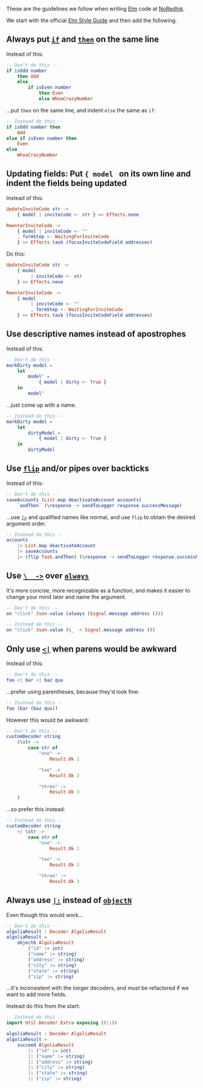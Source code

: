 These are the guidelines we follow when writing [Elm](http://elm-lang.org) code at [NoRedInk](https://www.noredink.com/jobs).

We start with the official [Elm Style Guide](http://elm-lang.org/docs/style-guide) and then add the following.

## Always put [`if`](http://elm-lang.org/docs/syntax#conditionals) and [`then`](http://elm-lang.org/docs/syntax#conditionals) on the same line

Instead of this:

```elm
-- Don't do this --
if isOdd number
    then Odd
    else
        if isEven number
            then Even
            else WhoaCrazyNumber
```

...put `then` on the same line, and indent `else` the same as `if`:

```elm
-- Instead do this --
if isOdd number then
    Odd
else if isEven number then
    Even
else
    WhoaCrazyNumber
```

## Updating fields: Put `{ model ` on its own line and indent the fields being updated

Instead of this:

```elm
UpdateInviteCode str ->
    { model | inviteCode <- str } => Effects.none

ReenterInviteCode ->
    { model | inviteCode <- ""
    , formStep <- WaitingForInviteCode
    } => Effects.task (focusInviteCodeField addresses)
```

Do this:

```elm
UpdateInviteCode str ->
    { model
         | inviteCode <- str
    } => Effects.none

ReenterInviteCode ->
    { model
         | inviteCode <- ""
         , formStep <- WaitingForInviteCode
    } => Effects.task (focusInviteCodeField addresses)
```

## Use descriptive names instead of apostrophes

Instead of this:

```elm
-- Don't do this --
markDirty model =
    let
        model' =
            { model | dirty <- True }
    in
        model'
```

...just come up with a name.

```elm
-- Instead do this --
markDirty model =
    let
        dirtyModel =
            { model | dirty <- True }
    in
        dirtyModel
```

## Use [`flip`](http://package.elm-lang.org/packages/elm-lang/core/2.1.0/Basics#flip) and/or pipes over backticks

Instead of this:

```elm
-- Don't do this --
saveAccounts (List.map deactivateAccount accounts)
    `andThen` (\response -> sendToLogger response.successMessage)
```

...use [`|>`](http://package.elm-lang.org/packages/elm-lang/core/2.1.0/Basics#|>) and qualified names like normal, and use `flip` to obtain the desired argument order.

```elm
-- Instead do this --
accounts
    |> List.map deactivateAccount
    |> saveAccounts 
    |> (flip Task.andThen) (\response -> sendToLogger response.successMessage)
```

## Use [`\_ ->`](http://elm-lang.org/docs/syntax#functions) over [`always`](http://package.elm-lang.org/packages/elm-lang/core/2.1.0/Basics#always)

It's more concise, more recognizable as a function, and makes it easier to change your mind later and name the argument.

```elm
-- Don't do this --
on "click" Json.value (always (Signal.message address ()))
```

```elm
-- Instead do this --
on "click" Json.value (\_ -> Signal.message address ())
```

## Only use [`<|`](http://package.elm-lang.org/packages/elm-lang/core/2.1.0/Basics#<|) when parens would be awkward

Instead of this:

```elm
-- Don't do this --
foo <| bar <| baz qux
```

...prefer using parentheses, because they'd look fine:

```elm
-- Instead do this --
foo (bar (baz qux))
```

However this would be awkward:

```elm
-- Don't do this --
customDecoder string
    (\str ->
        case str of
            "one" ->
                Result.Ok 1

            "two" ->
                Result.Ok 2

            "three" ->
                Result.Ok 3
    )
```

...so prefer this instead:

```elm
-- Instead do this --
customDecoder string
    <| \str ->
        case str of
            "one" ->
                Result.Ok 1

            "two" ->
                Result.Ok 2

            "three" ->
                Result.Ok 3
```

## Always use [`|:`](https://github.com/circuithub/elm-json-extra/blob/master/src/Json/Decode/Extra.elm#L90-L113) instead of [`objectN`](http://package.elm-lang.org/packages/elm-lang/core/2.1.0/Json-Decode#object2)

Even though this would work...

```elm
-- Don't do this --
algoliaResult : Decoder AlgoliaResult
algoliaResult =
    object6 AlgoliaResult
        ("id" := int)
        ("name" := string)
        ("address" := string)
        ("city" := string)
        ("state" := string)
        ("zip" := string)
```

...it's inconsistent with the longer decoders, and must be refactored if we want to add more fields.

Instead do this from the start:

```elm
-- Instead do this --
import Util.Decoder.Extra exposing ((|:))

algoliaResult : Decoder AlgoliaResult
algoliaResult =
    succeed AlgoliaResult
        |: ("id" := int)
        |: ("name" := string)
        |: ("address" := string)
        |: ("city" := string)
        |: ("state" := string)
        |: ("zip" := string)
```